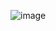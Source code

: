 ![image](https://user-images.githubusercontent.com/25395379/177891325-e259cc67-0db0-4a4f-9c76-4526dcbe08bb.png)
